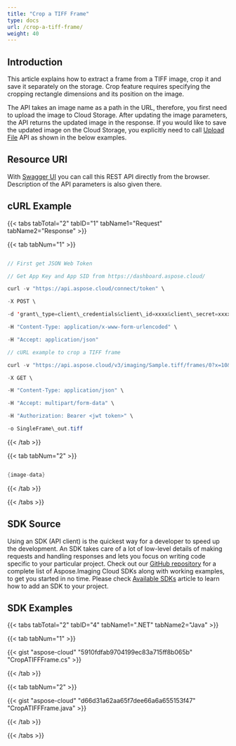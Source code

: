 ```yaml
---
title: "Crop a TIFF Frame"
type: docs
url: /crop-a-tiff-frame/
weight: 40
---
```


## **Introduction**
This article explains how to extract a frame from a TIFF image, crop it and save it separately on the storage. Crop feature requires specifying the cropping rectangle dimensions and its position on the image.

The API takes an image name as a path in the URL, therefore, you first need to upload the image to Cloud Storage. After updating the image parameters, the API returns the updated image in the response. If you would like to save the updated image on the Cloud Storage, you explicitly need to call [Upload File](https://apireference.aspose.cloud/imaging/#/File/UploadFile) API as shown in the below examples.
## **Resource URI**
With [Swagger UI](https://apireference.aspose.cloud/imaging/#/Frames/GetImageFrame) you can call this REST API directly from the browser. Description of the API parameters is also given there.
## **cURL Example**
{{< tabs tabTotal="2" tabID="1" tabName1="Request" tabName2="Response" >}}

{{< tab tabNum="1" >}}

```java

// First get JSON Web Token

// Get App Key and App SID from https://dashboard.aspose.cloud/

curl -v "https://api.aspose.cloud/connect/token" \

-X POST \

-d 'grant\_type=client\_credentials&client\_id=xxxx&client\_secret=xxxx' \

-H "Content-Type: application/x-www-form-urlencoded" \

-H "Accept: application/json"

// cURL example to crop a TIFF frame

curl -v "https://api.aspose.cloud/v3/imaging/Sample.tiff/frames/0?x=10&y=10&rectWidth=200&rectHeight=250&saveOtherFrames=false" \

-X GET \

-H "Content-Type: application/json" \

-H "Accept: multipart/form-data" \

-H "Authorization: Bearer <jwt token>" \

-o SingleFrame\_out.tiff

```

{{< /tab >}}

{{< tab tabNum="2" >}}

```java

{image-data}

```

{{< /tab >}}

{{< /tabs >}}
## **SDK Source**
Using an SDK (API client) is the quickest way for a developer to speed up the development. An SDK takes care of a lot of low-level details of making requests and handling responses and lets you focus on writing code specific to your particular project. Check out our [GitHub repository](https://github.com/aspose-imaging-cloud) for a complete list of Aspose.Imaging Cloud SDKs along with working examples, to get you started in no time. Please check [Available SDKs](/available-sdks/) article to learn how to add an SDK to your project.
## **SDK Examples**
{{< tabs tabTotal="2" tabID="4" tabName1=".NET" tabName2="Java" >}}

{{< tab tabNum="1" >}}

{{< gist "aspose-cloud" "5910fdfab9704199ec83a715ff8b065b" "CropATIFFFrame.cs" >}}

{{< /tab >}}

{{< tab tabNum="2" >}}

{{< gist "aspose-cloud" "d66d31a62aa65f7dee66a6a655153f47" "CropATIFFFrame.java" >}}

{{< /tab >}}

{{< /tabs >}}

